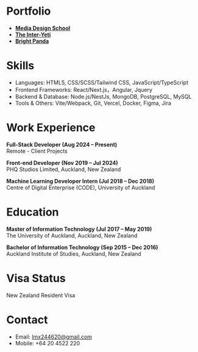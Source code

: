 # Portfolio

- [**Media Design School**](https://www.mediadesignschool.com/)
- [**The Inter-Yeti**](https://theinteryeti.govt.nz/)
- [**Bright Panda**](https://bright-panda.vercel.app/)

# Skills

- Languages: HTML5, CSS/SCSS/Tailwind CSS, JavaScript/TypeScript
- Frontend Frameworks: React/Next.js，Angular, Jquery
- Backend & Database: Node.js/NestJs, MongoDB, PostgreSQL, MySQL
- Tools & Others: Vite/Webpack, Git, Vercel, Docker, Figma, Jira

# Work Experience

**Full-Stack Developer (Aug 2024 – Present)**<br>
Remote - Client Projects

**Front-end Developer (Nov 2019 – Jul 2024)**<br>
PHQ Studios Limited, Auckland, New Zealand

**Machine Learning Developer Intern (Jul 2018 – Dec 2018)**<br>
Centre of Digital Enterprise (CODE), University of Auckland

# Education

**Master of Information Technology (Jul 2017 – May 2019)**<br>
The University of Auckland, Auckland, New Zealand

**Bachelor of Information Technology (Sep 2015 – Dec 2016)**<br>
Auckland Institute of Studies, Auckland, New Zealand

# Visa Status

New Zealand Resident Visa

# Contact

- Email: lmx244620@gmail.com
- Mobile: +64 20 4522 220
